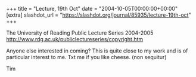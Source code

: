 +++
title = "Lecture, 19th Oct"
date = "2004-10-05T00:00:00+00:00"
[extra]
slashdot_url = "https://slashdot.org/journal/85935/lecture-19th-oct"
+++

<p>The University of Reading Public Lecture Series 2004-2005<br><a href="http://www.rdg.ac.uk/publiclectureseries/copyright.htm">http://www.rdg.ac.uk/publiclectureseries/copyright.htm</a></p>
<p>Anyone else interested in coming? This is quite close to my work and is of particular interest to me. Txt me if you like cheese. (non sequitur)</p>
<p>Tim</p>

